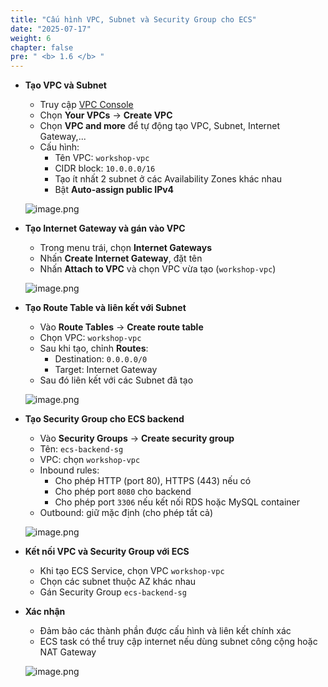```yaml
---
title: "Cấu hình VPC, Subnet và Security Group cho ECS"
date: "2025-07-17"
weight: 6
chapter: false
pre: " <b> 1.6 </b> "
---
```


- **Tạo VPC và Subnet**
    - Truy cập [VPC Console](https://console.aws.amazon.com/vpc/)
    - Chọn **Your VPCs** → **Create VPC**
    - Chọn **VPC and more** để tự động tạo VPC, Subnet, Internet Gateway,...
    - Cấu hình:
        - Tên VPC: `workshop-vpc`
        - CIDR block: `10.0.0.0/16`
        - Tạo ít nhất 2 subnet ở các Availability Zones khác nhau
        - Bật **Auto-assign public IPv4**

    ![image.png](/images/configure_vpc/vpc_create.png)

- **Tạo Internet Gateway và gán vào VPC**
    - Trong menu trái, chọn **Internet Gateways**
    - Nhấn **Create Internet Gateway**, đặt tên
    - Nhấn **Attach to VPC** và chọn VPC vừa tạo (`workshop-vpc`)

    ![image.png](/images/configure_vpc/internet_gateway.png)

- **Tạo Route Table và liên kết với Subnet**
    - Vào **Route Tables** → **Create route table**
    - Chọn VPC: `workshop-vpc`
    - Sau khi tạo, chỉnh **Routes**:
        - Destination: `0.0.0.0/0`
        - Target: Internet Gateway
    - Sau đó liên kết với các Subnet đã tạo

    ![image.png](/images/configure_vpc/route_table.png)

- **Tạo Security Group cho ECS backend**
    - Vào **Security Groups** → **Create security group**
    - Tên: `ecs-backend-sg`
    - VPC: chọn `workshop-vpc`
    - Inbound rules:
        - Cho phép HTTP (port 80), HTTPS (443) nếu có
        - Cho phép port `8080` cho backend
        - Cho phép port `3306` nếu kết nối RDS hoặc MySQL container
    - Outbound: giữ mặc định (cho phép tất cả)

    ![image.png](/images/configure_vpc/security_group.png)

- **Kết nối VPC và Security Group với ECS**
    - Khi tạo ECS Service, chọn VPC `workshop-vpc`
    - Chọn các subnet thuộc AZ khác nhau
    - Gán Security Group `ecs-backend-sg`

- **Xác nhận**
    - Đảm bảo các thành phần được cấu hình và liên kết chính xác
    - ECS task có thể truy cập internet nếu dùng subnet công cộng hoặc NAT Gateway

    ![image.png](/images/configure_vpc/ecs_network_complete.png)
